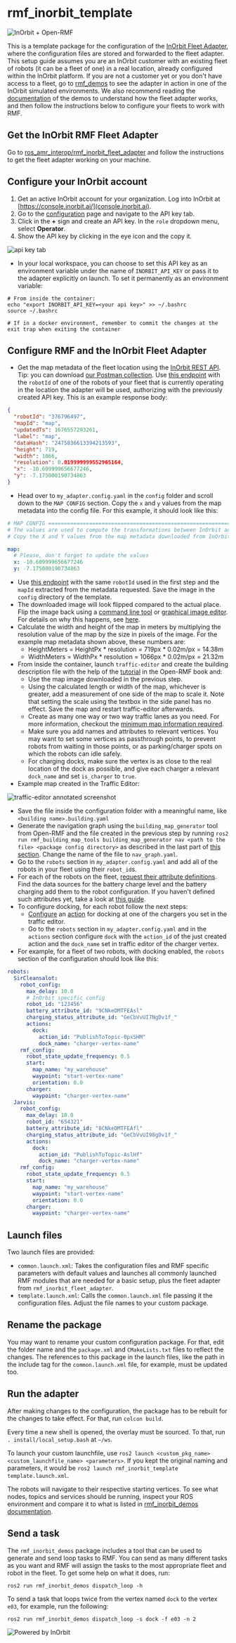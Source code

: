 # rmf_inorbit_template

![InOrbit + Open-RMF](assets/open%20rmf%20inorbit%20github%20header%20narrow%202.png)

This is a template package for the configuration of the [InOrbit Fleet Adapter](https://github.com/inorbit-ai/ros_amr_interop/tree/humble-devel/rmf_inorbit_fleet_adapter), where the configuration files are stored and forwarded to the fleet adapter.
This setup guide assumes you are an InOrbit customer with an existing fleet of robots (it can be a fleet of one) in a real location, already configured within the InOrbit platform. If you are not a customer yet or you don't have access to a fleet, go to [rmf_demos](https://github.com/inorbit-ai/rmf_inorbit_examples/tree/main/rmf_inorbit_demos) to see the adapter in action in one of the InOrbit simulated environments. We also recommend reading the [documentation](https://github.com/inorbit-ai/rmf_inorbit_examples/tree/main/rmf_inorbit_demos/README.md) of the demos to understand how the fleet adapter works, and then follow the instructions below to configure your fleets to work with RMF.

## Get the InOrbit RMF Fleet Adapter

Go to [ros_amr_interop/rmf_inorbit_fleet_adapter](https://github.com/inorbit-ai/ros_amr_interop/tree/humble-devel/rmf_inorbit_fleet_adapter) and follow the instructions to get the fleet adapter working on your machine.

## Configure your InOrbit account

1. Get an active InOrbit account for your organization. Log into InOrbit at [https://console.inorbit.ai/](console.inorbit.ai).
2. Go to the [configuration](https://console.inorbit.ai/configuration) page and navigate to the API key tab.
3. Click in the **+** sign and create an API key. In the `role` dropdown menu, select **Operator**.
4. Show the API key by clicking in the eye icon and the copy it.

![api key tab](assets/api%20key.png)

- In your local workspace, you can choose to set this API key as an environment variable under the name of `INORBIT_API_KEY` or pass it to the adapter explicitly on launch. To set it permanently as an environment variable:

```
# From inside the container:
echo "export INORBIT_API_KEY=<your api key>" >> ~/.bashrc
source ~/.bashrc

# If in a docker environment, remember to commit the changes at the exit trap when exiting the container
```

## Configure RMF and the InOrbit Fleet Adapter

- Get the map metadata of the fleet location using the [InOrbit REST API](https://api.inorbit.ai/docs/index.html). Tip: you can download [our Postman collection](https://api.inorbit.ai/docs/index.html#tag/Postman). Use [this endpoint](https://api.inorbit.ai/docs/index.html#operation/getCurrentMap) with the `robotId` of one of the robots of your fleet that is currently operating in the location the adapter will be used, authorizing with the previously created API key. This is an example response body:

```json
{
  "robotId": "376796497",
  "mapId": "map",
  "updatedTs": 1676557293261,
  "label": "map",
  "dataHash": "2475836613394213593",
  "height": 719,
  "width": 1066,
  "resolution": 0.019999999552965164,
  "x": -10.609999656677246,
  "y": -7.175000190734863
}
```

- Head over to `my_adapter.config.yaml` in the `config` folder and scroll down to the `MAP CONFIG` section. Copy the `x` and `y` values from the map metadata into the config file. For this example, it should look like this:

```yaml
# MAP CONFIG ===================================================================
# The values are used to compute the transformations between InOrbit and RMF coordinate systems
# Copy the X and Y values from the map metadata downloaded from InOrbit

map:
  # Please, don't forget to update the values
  x: -10.609999656677246
  y: -7.175000190734863
```

- Use [this endpoint](https://api.inorbit.ai/docs/index.html#operation/downloadMap) with the same `robotId` used in the first step and the `mapId` extracted from the metadata requested. Save the image in the `config` directory of the template.
- The downloaded image will look flipped compared to the actual place. Flip the image back using a [command line tool](https://imagemagick.org/script/command-line-options.php#flip) or [graphical image editor](https://www.gimp.org/). For details on why this happens, see [here](https://developer.inorbit.ai/docs#maps).
- Calculate the width and height of the map in meters by multiplying the resolution value of the map by the size in pixels of the image. For the example map metadata shown above, these numbers are:
  - HeightMeters = HeightPx \* resolution = 719px \* 0.02m/px = 14.38m
  - WidthMeters = WidthPx \* resolution = 1066px \* 0.02m/px = 21.32m
- From inside the container, launch `traffic-editor` and create the building description file with the help of the [tutorial](https://osrf.github.io/ros2multirobotbook/traffic-editor.html) in the Open-RMF book and:
  - Use the map image downloaded in the previous step.
  - Using the calculated length or width of the map, whichever is greater, add a measurement of one side of the map to scale it. Note that setting the scale using the textbox in the side panel has no effect. Save the map and restart traffic-editor afterwards.
  - Create as many one way or two way traffic lanes as you need. For more information, checkout the [minimum map information required](https://osrf.github.io/ros2multirobotbook/integration_nav-maps.html?highlight=parking#minimum-map-information-required).
  - Make sure you add names and attributes to relevant vertices. You may want to set some vertices as passthrough points, to prevent robots from waiting in those points, or as parking/charger spots on which the robots can idle safely.
  - For charging docks, make sure the vertex is as close to the real location of the dock as possible, and give each charger a relevant `dock_name` and set `is_charger` to `true`.
- Example map created in the Traffic Editor:

![traffic-editor annotated screenshot](assets/traffic-editor%20annotated%20screenshot.png)

- Save the file inside the configuration folder with a meaningful name, like `<building name>.building.yaml`
- Generate the navigation graph using the `building_map_generator` tool from Open-RMF and the file created in the previous step by running `ros2 run rmf_building_map_tools building_map_generator nav <path to the file> <package config directory>` as described in the last part of [this section](https://osrf.github.io/ros2multirobotbook/simulation.html#building-map-generator). Change the name of the file to `nav_graph.yaml`.
- Go to the `robots` section in `my_adapter.config.yaml` and add all of the robots in your fleet using their `robot_id`s.
- For each of the robots on the fleet, [request their attribute definitions](https://api.inorbit.ai/docs/index.html#operation/getRobotAttributeDefinitions). Find the data sources for the battery charge level and the battery charging add them to the robot configuration. If you haven't defined such attributes yet, take a look at [this guide](https://www.inorbit.ai/docs#customize-robot).
- To configure docking, for each robot follow the next steps:
  - [Configure](https://developer.inorbit.ai/docs#configuring-action-definitions) an [action](https://www.inorbit.ai/docs#configure-actions) for docking at one of the chargers you set in the traffic editor.
  - Go to the `robots` section in `my_adapter.config.yaml` and in the `actions` section configure `dock` with the `action_id` of the just created action and the `dock_name` set in traffic editor of the charger vertex.
- For example, for a fleet of two robots, with docking enabled, the `robots` section of the configuration should look like this:

```yaml
robots:
  SirCleansalot:
    robot_config:
      max_delay: 10.0
      # InOrbit specific config
      robot_id: "123456"
      battery_attribute_id: "9CNkeDMTFEAsl"
      charging_status_attribute_id: "GeCbVvUI7NgDv1f_"
      actions:
        dock:
          action_id: "PublishToTopic-0pxSHM"
          dock_name: "charger-vertex-name"
    rmf_config:
      robot_state_update_frequency: 0.5
      start:
        map_name: "my_warehouse"
        waypoint: "start-vertex-name"
        orientation: 0.0
      charger:
        waypoint: "charger-vertex-name"
  Jarvis:
    robot_config:
      max_delay: 10.0
      robot_id: "654321"
      battery_attribute_id: "8CNkeDMTFEAfl"
      charging_status_attribute_id: "GeCbVvUI98gDv1f_"
      actions:
        dock:
          action_id: "PublishToTopic-AslHf"
          dock_name: "charger-vertex-name"
    rmf_config:
      robot_state_update_frequency: 0.5
      start:
        map_name: "my_warehouse"
        waypoint: "start-vertex-name"
        orientation: 0.0
      charger:
        waypoint: "charger-vertex-name"
```

## Launch files

Two launch files are provided:

- `common.launch.xml`: Takes the configuration files and RMF specific parameters with default values and launches all commonly launched RMF modules that are needed for a basic setup, plus the fleet adapter from `rmf_inorbit_fleet_adapter`.
- `template.launch.xml`: Calls the `common.launch.xml` file passing it the configuration files. Adjust the file names to your custom package.

## Rename the package

You may want to rename your custom configuration package. For that, edit the folder name and the `package.xml` and `CMakeLists.txt` files to reflect the changes. The references to this package in the launch files, like the path in the include tag for the `common.launch.xml` file, for example, must be updated too.

## Run the adapter

After making changes to the configuration, the package has to be rebuilt for the changes to take effect. For that, run `colcon build`.

Every time a new shell is opened, the overlay must be sourced. To that, run `. install/local_setup.bash` at `~/ws`.

To launch your custom launchfile, use `ros2 launch <custom_pkg_name> <custom_launchfile_name> <parameters>`. If you kept the original naming and parameters, it would be `ros2 launch rmf_inorbit_template template.launch.xml`.

The robots will navigate to their respective starting vertices.
To see what nodes, topics and services should be running, inspect your ROS environment and compare it to what is listed in [rmf_inorbit_demos documentation](https://github.com/inorbit-ai/rmf_inorbit_examples/tree/main/rmf_inorbit_demos/README.md#nodes).

## Send a task

The `rmf_inorbit_demos` package includes a tool that can be used to generate and send loop tasks to RMF. You can send as many different tasks as you want and RMF will assign the tasks to the most appropriate fleet and robot in the fleet.
To get some help on what it does, run:

```
ros2 run rmf_inorbit_demos dispatch_loop -h
```

To send a task that loops twice from the vertex named `dock` to the vertex `e03`, for example, run the following:

```
ros2 run rmf_inorbit_demos dispatch_loop -s dock -f e03 -n 2
```

![Powered by InOrbit](assets/open%20rmf%20inorbit%20github%20footer.png)
